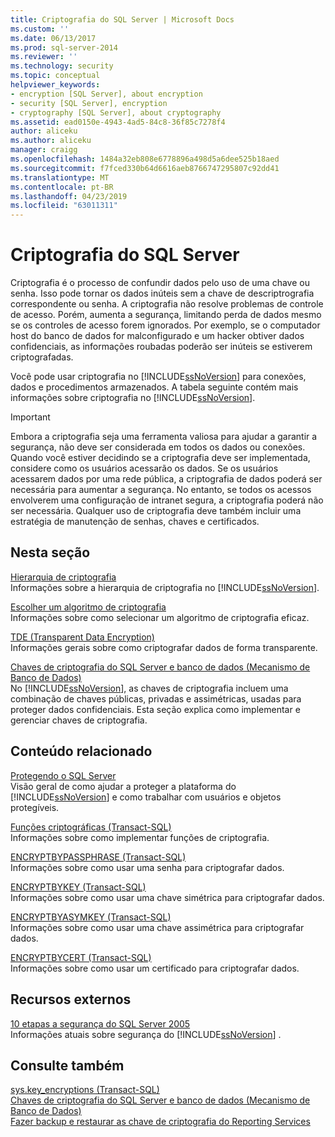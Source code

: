 ```yaml
---
title: Criptografia do SQL Server | Microsoft Docs
ms.custom: ''
ms.date: 06/13/2017
ms.prod: sql-server-2014
ms.reviewer: ''
ms.technology: security
ms.topic: conceptual
helpviewer_keywords:
- encryption [SQL Server], about encryption
- security [SQL Server], encryption
- cryptography [SQL Server], about cryptography
ms.assetid: ead0150e-4943-4ad5-84c8-36f85c7278f4
author: aliceku
ms.author: aliceku
manager: craigg
ms.openlocfilehash: 1484a32eb808e6778896a498d5a6dee525b18aed
ms.sourcegitcommit: f7fced330b64d6616aeb8766747295807c92dd41
ms.translationtype: MT
ms.contentlocale: pt-BR
ms.lasthandoff: 04/23/2019
ms.locfileid: "63011311"
---
```

# <a name="sql-server-encryption"></a>Criptografia do SQL Server
  Criptografia é o processo de confundir dados pelo uso de uma chave ou senha. Isso pode tornar os dados inúteis sem a chave de descriptrografia correspondente ou senha. A criptografia não resolve problemas de controle de acesso. Porém, aumenta a segurança, limitando perda de dados mesmo se os controles de acesso forem ignorados. Por exemplo, se o computador host do banco de dados for malconfigurado e um hacker obtiver dados confidenciais, as informações roubadas poderão ser inúteis se estiverem criptografadas.  
  
 Você pode usar criptografia no [!INCLUDE[ssNoVersion](../../../includes/ssnoversion-md.md)] para conexões, dados e procedimentos armazenados. A tabela seguinte contém mais informações sobre criptografia no [!INCLUDE[ssNoVersion](../../../includes/ssnoversion-md.md)].  
  
> [!IMPORTANT]  
>  Embora a criptografia seja uma ferramenta valiosa para ajudar a garantir a segurança, não deve ser considerada em todos os dados ou conexões. Quando você estiver decidindo se a criptografia deve ser implementada, considere como os usuários acessarão os dados. Se os usuários acessarem dados por uma rede pública, a criptografia de dados poderá ser necessária para aumentar a segurança. No entanto, se todos os acessos envolverem uma configuração de intranet segura, a criptografia poderá não ser necessária. Qualquer uso de criptografia deve também incluir uma estratégia de manutenção de senhas, chaves e certificados.  
  
## <a name="in-this-section"></a>Nesta seção  
 [Hierarquia de criptografia](encryption-hierarchy.md)  
 Informações sobre a hierarquia de criptografia no [!INCLUDE[ssNoVersion](../../../includes/ssnoversion-md.md)].  
  
 [Escolher um algoritmo de criptografia](choose-an-encryption-algorithm.md)  
 Informações sobre como selecionar um algoritmo de criptografia eficaz.  
  
 [TDE &#40;Transparent Data Encryption&#41;](transparent-data-encryption.md)  
 Informações gerais sobre como criptografar dados de forma transparente.  
  
 [Chaves de criptografia do SQL Server e banco de dados &#40;Mecanismo de Banco de Dados&#41;](sql-server-and-database-encryption-keys-database-engine.md)  
 No [!INCLUDE[ssNoVersion](../../../includes/ssnoversion-md.md)], as chaves de criptografia incluem uma combinação de chaves públicas, privadas e assimétricas, usadas para proteger dados confidenciais. Esta seção explica como implementar e gerenciar chaves de criptografia.  
  
## <a name="related-content"></a>Conteúdo relacionado  
 [Protegendo o SQL Server](../securing-sql-server.md)  
 Visão geral de como ajudar a proteger a plataforma do [!INCLUDE[ssNoVersion](../../../includes/ssnoversion-md.md)] e como trabalhar com usuários e objetos protegíveis.  
  
 [Funções criptográficas &#40;Transact-SQL&#41;](/sql/t-sql/functions/cryptographic-functions-transact-sql)  
 Informações sobre como implementar funções de criptografia.  
  
 [ENCRYPTBYPASSPHRASE &#40;Transact-SQL&#41;](/sql/t-sql/functions/encryptbypassphrase-transact-sql)  
 Informações sobre como usar uma senha para criptografar dados.  
  
 [ENCRYPTBYKEY &#40;Transact-SQL&#41;](/sql/t-sql/functions/encryptbykey-transact-sql)  
 Informações sobre como usar uma chave simétrica para criptografar dados.  
  
 [ENCRYPTBYASYMKEY &#40;Transact-SQL&#41;](/sql/t-sql/functions/encryptbyasymkey-transact-sql)  
 Informações sobre como usar uma chave assimétrica para criptografar dados.  
  
 [ENCRYPTBYCERT &#40;Transact-SQL&#41;](/sql/t-sql/functions/encryptbycert-transact-sql)  
 Informações sobre como usar um certificado para criptografar dados.  
  
## <a name="external-resources"></a>Recursos externos  
 [10 etapas a segurança do SQL Server 2005](https://www.itprotoday.com/sql-server/10-steps-sql-server-2005-security)  
 Informações atuais sobre segurança do [!INCLUDE[ssNoVersion](../../../includes/ssnoversion-md.md)] .  
  
## <a name="see-also"></a>Consulte também  
 [sys.key_encryptions &#40;Transact-SQL&#41;](/sql/relational-databases/system-catalog-views/sys-key-encryptions-transact-sql)   
 [Chaves de criptografia do SQL Server e banco de dados &#40;Mecanismo de Banco de Dados&#41;](sql-server-and-database-encryption-keys-database-engine.md)   
 [Fazer backup e restaurar as chave de criptografia do Reporting Services](../../../reporting-services/install-windows/ssrs-encryption-keys-back-up-and-restore-encryption-keys.md)  
  
  
